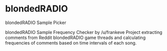 # blondedRADIO
blondedRADIO Sample Picker

blondedRADIO Sample Frequency Checker by /u/frankeve
Project extracting comments from Reddit blondedRADIO game threads and calculating frequencies of comments based on time intervals of each song.
